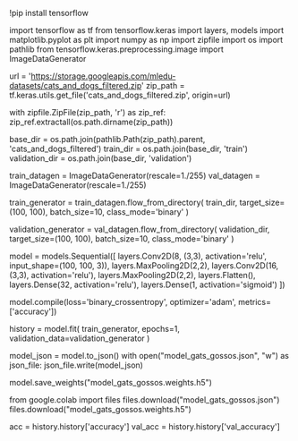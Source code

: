 !pip install tensorflow

import tensorflow as tf
from tensorflow.keras import layers, models
import matplotlib.pyplot as plt
import numpy as np
import zipfile
import os
import pathlib
from tensorflow.keras.preprocessing.image import ImageDataGenerator

url = 'https://storage.googleapis.com/mledu-datasets/cats_and_dogs_filtered.zip'
zip_path = tf.keras.utils.get_file('cats_and_dogs_filtered.zip', origin=url)

with zipfile.ZipFile(zip_path, 'r') as zip_ref:
    zip_ref.extractall(os.path.dirname(zip_path))

base_dir = os.path.join(pathlib.Path(zip_path).parent, 'cats_and_dogs_filtered')
train_dir = os.path.join(base_dir, 'train')
validation_dir = os.path.join(base_dir, 'validation')

train_datagen = ImageDataGenerator(rescale=1./255)
val_datagen = ImageDataGenerator(rescale=1./255)

train_generator = train_datagen.flow_from_directory(
    train_dir,
    target_size=(100, 100),
    batch_size=10,
    class_mode='binary'
)

validation_generator = val_datagen.flow_from_directory(
    validation_dir,
    target_size=(100, 100),
    batch_size=10,
    class_mode='binary'
)

model = models.Sequential([
    layers.Conv2D(8, (3,3), activation='relu', input_shape=(100, 100, 3)),
    layers.MaxPooling2D(2,2),
    layers.Conv2D(16, (3,3), activation='relu'),
    layers.MaxPooling2D(2,2),
    layers.Flatten(),
    layers.Dense(32, activation='relu'),
    layers.Dense(1, activation='sigmoid')
])

model.compile(loss='binary_crossentropy', optimizer='adam', metrics=['accuracy'])

history = model.fit(
    train_generator,
    epochs=1,
    validation_data=validation_generator
)

model_json = model.to_json()
with open("model_gats_gossos.json", "w") as json_file:
    json_file.write(model_json)

model.save_weights("model_gats_gossos.weights.h5")

from google.colab import files
files.download("model_gats_gossos.json")
files.download("model_gats_gossos.weights.h5")

acc = history.history['accuracy']
val_acc = history.history['val_accuracy']
